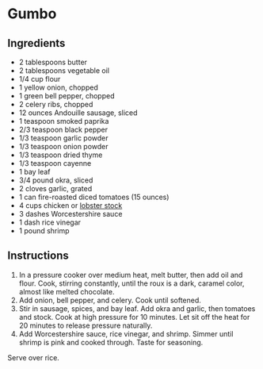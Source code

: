 # Gumbo

## Ingredients

- 2 tablespoons butter
- 2 tablespoons vegetable oil
- 1/4 cup flour
- 1 yellow onion, chopped
- 1 green bell pepper, chopped
- 2 celery ribs, chopped
- 12 ounces Andouille sausage, sliced
- 1 teaspoon smoked paprika
- 2/3 teaspoon black pepper
- 1/3 teaspoon garlic powder
- 1/3 teaspoon onion powder
- 1/3 teaspoon dried thyme
- 1/3 teaspoon cayenne
- 1 bay leaf
- 3/4 pound okra, sliced
- 2 cloves garlic, grated
- 1 can fire-roasted diced tomatoes (15 ounces)
- 4 cups chicken or [lobster stock](lobster-stock.md)
- 3 dashes Worcestershire sauce
- 1 dash rice vinegar
- 1 pound shrimp

## Instructions

1. In a pressure cooker over medium heat, melt butter, then add oil and flour. Cook, stirring constantly, until the roux is a dark, caramel color, almost like melted chocolate.
2. Add onion, bell pepper, and celery. Cook until softened.
3. Stir in sausage, spices, and bay leaf. Add okra and garlic, then tomatoes and stock. Cook at high pressure for 10 minutes. Let sit off the heat for 20 minutes to release pressure naturally.
4. Add Worcestershire sauce, rice vinegar, and shrimp. Simmer until shrimp is pink and cooked through. Taste for seasoning.

Serve over rice.
